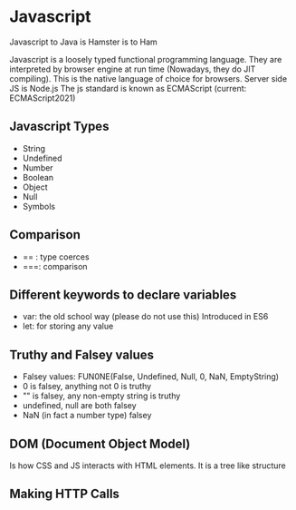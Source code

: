 # Javascript

Javascript to Java is Hamster is to Ham

Javascript is a loosely typed functional programming language. They are interpreted by browser engine at run time (Nowadays, they do JIT compiling). This is the native language of choice for browsers. Server side JS is Node.js 
The js standard is known as ECMAScript (current: ECMAScript2021)

## Javascript Types
- String
- Undefined
- Number
- Boolean
- Object
- Null
- Symbols

## Comparison
- == : type coerces
- ===: comparison

## Different keywords to declare variables
- var: the old school way (please do not use this)
Introduced in ES6
- let: for storing any value 

## Truthy and Falsey values
- Falsey values: FUN0NE(False, Undefined, Null, 0, NaN, EmptyString)
- 0 is falsey, anything not 0 is truthy
- "" is falsey, any non-empty string is truthy
- undefined, null are both falsey
- NaN (in fact a number type) falsey

## DOM (Document Object Model)
Is how CSS and JS interacts with HTML elements. It is a tree like structure

## Making HTTP Calls